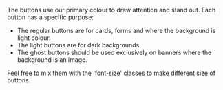 The buttons use our primary colour to draw attention and stand out. Each button has a specific purpose:

- The regular buttons are for cards, forms and where the background is light colour.
- The light buttons are for dark backgrounds.
- The ghost buttons should be used exclusively on banners where the background is an image.

Feel free to mix them with the 'font-size' classes to make different size of buttons.
